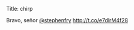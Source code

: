 Title: chirp

Bravo, señor <a href="http://twitter.com/stephenfry">@stephenfry</a> <a href="http://t.co/e7dlrM4f28">http://t.co/e7dlrM4f28</a>
